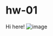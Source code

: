 # hw-01

Hi here! 
![image](https://github.com/Dmitry3Lyalyuk/hw-1/assets/165943906/a01c8bcb-f7b9-40cd-b8f4-03a2538accae)
